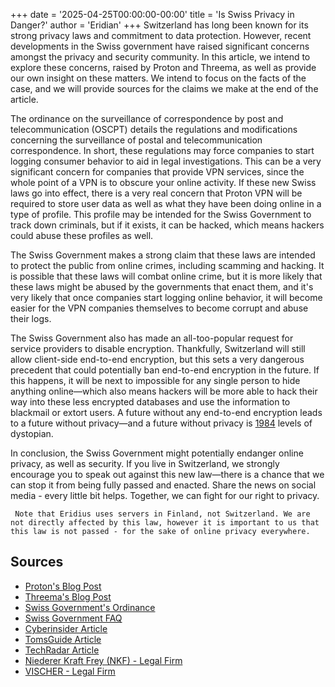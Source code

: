 +++
date = '2025-04-25T00:00:00-00:00'
title = 'Is Swiss Privacy in Danger?'
author = 'Eridian'
+++
Switzerland has long been known for its strong privacy laws and commitment to data protection. However, recent developments in the Swiss government have raised significant concerns amongst the privacy and security community. In this article, we intend to explore these concerns, raised by Proton and Threema, as well as provide our own insight on these matters. We intend to focus on the facts of the case, and we will provide sources for the claims we make at the end of the article.

The ordinance on the surveillance of correspondence by post and telecommunication (OSCPT) details the regulations and modifications concerning the surveillance of postal and telecommunication correspondence. In short, these regulations may force companies to start logging consumer behavior to aid in legal investigations. This can be a very significant concern for companies that provide VPN services, since the whole point of a VPN is to obscure your online activity. If these new Swiss laws go into effect, there is a very real concern that Proton VPN will be required to store user data as well as what they have been doing online in a type of profile. This profile may be intended for the Swiss Government to track down criminals, but if it exists, it can be hacked, which means hackers could abuse these profiles as well.

The Swiss Government makes a strong claim that these laws are intended to protect the public from online crimes, including scamming and hacking. It is possible that these laws will combat online crime, but it is more likely that these laws might be abused by the governments that enact them, and it's very likely that once companies start logging online behavior, it will become easier for the VPN companies themselves to become corrupt and abuse their logs.

The Swiss Government also has made an all-too-popular request for service providers to disable encryption. Thankfully, Switzerland will still allow client-side end-to-end encryption, but this sets a very dangerous precedent that could potentially ban end-to-end encryption in the future. If this happens, it will be next to impossible for any single person to hide anything online—which also means hackers will be more able to hack their way into these less encrypted databases and use the information to blackmail or extort users. A future without any end-to-end encryption leads to a future without privacy—and a future without privacy is [1984](https://en.wikipedia.org/wiki/Nineteen_Eighty-Four) levels of dystopian.

In conclusion, the Swiss Government might potentially endanger online privacy, as well as security. If you live in Switzerland, we strongly encourage you to speak out against this new law—there is a chance that we can stop it from being fully passed and enacted. Share the news on social media - every little bit helps. Together, we can fight for our right to privacy.

`` Note that Eridius uses servers in Finland, not Switzerland. We are not directly affected by this law, however it is important to us that this law is not passed - for the sake of online privacy everywhere.``
## Sources
- [Proton's Blog Post](https://proton.me/blog/swiss-privacy-in-danger)
- [Threema's Blog Post](https://threema.ch/en/blog/2025-04-25-swiss-privacy-in-danger)
- [Swiss Government's Ordinance](https://www.newsd.admin.ch/newsd/message/attachments/91537.pdf)
- [Swiss Government FAQ](https://www.kmu.admin.ch/kmu/en/home/facts-and-trends/digitization/data-protection/new-federal-act-on-data-protection-nfadp.html)
- [Cyberinsider Article](https://cyberinsider.com/swiss-surveillance-ordinance-sparks-backlash-from-privacy-tech-firms/)
- [TomsGuide Article](https://www.tomsguide.com/computing/vpns/proposed-swiss-encryption-laws-may-have-a-severe-impact-on-vpns-what-you-need-to-know)
- [TechRadar Article](https://www.techradar.com/vpn/vpn-privacy-security/secure-encryption-and-online-anonymity-are-now-at-risk-in-switzerland-heres-what-you-need-to-know)
- [Niederer Kraft Frey (NKF) - Legal Firm](https://www.nkf.ch/insights/newsletters-alerts/amendment-to-the-swiss-telecommunicationssurveillance-laws-application-scopeopening-of-public-consultation)
- [VISCHER - Legal Firm](https://www.vischer.com/en/knowledge/blog/swiss-surveillance-law-new-instruments-but-who-is-affected/)